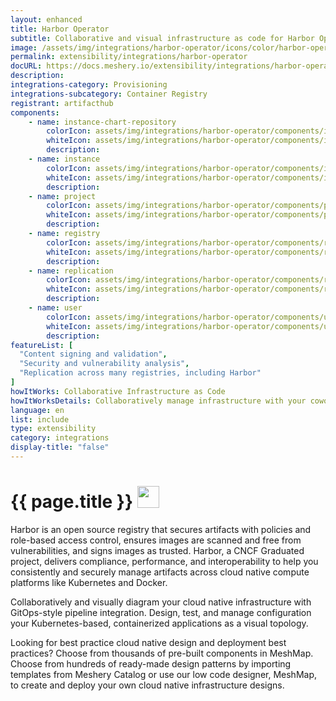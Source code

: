 ```yaml
---
layout: enhanced
title: Harbor Operator
subtitle: Collaborative and visual infrastructure as code for Harbor Operator
image: /assets/img/integrations/harbor-operator/icons/color/harbor-operator-color.svg
permalink: extensibility/integrations/harbor-operator
docURL: https://docs.meshery.io/extensibility/integrations/harbor-operator
description: 
integrations-category: Provisioning
integrations-subcategory: Container Registry
registrant: artifacthub
components: 
	- name: instance-chart-repository
		colorIcon: assets/img/integrations/harbor-operator/components/instance-chart-repository/icons/color/instance-chart-repository-color.svg
		whiteIcon: assets/img/integrations/harbor-operator/components/instance-chart-repository/icons/white/instance-chart-repository-white.svg
		description: 
	- name: instance
		colorIcon: assets/img/integrations/harbor-operator/components/instance/icons/color/instance-color.svg
		whiteIcon: assets/img/integrations/harbor-operator/components/instance/icons/white/instance-white.svg
		description: 
	- name: project
		colorIcon: assets/img/integrations/harbor-operator/components/project/icons/color/project-color.svg
		whiteIcon: assets/img/integrations/harbor-operator/components/project/icons/white/project-white.svg
		description: 
	- name: registry
		colorIcon: assets/img/integrations/harbor-operator/components/registry/icons/color/registry-color.svg
		whiteIcon: assets/img/integrations/harbor-operator/components/registry/icons/white/registry-white.svg
		description: 
	- name: replication
		colorIcon: assets/img/integrations/harbor-operator/components/replication/icons/color/replication-color.svg
		whiteIcon: assets/img/integrations/harbor-operator/components/replication/icons/white/replication-white.svg
		description: 
	- name: user
		colorIcon: assets/img/integrations/harbor-operator/components/user/icons/color/user-color.svg
		whiteIcon: assets/img/integrations/harbor-operator/components/user/icons/white/user-white.svg
		description: 
featureList: [
  "Content signing and validation",
  "Security and vulnerability analysis",
  "Replication across many registries, including Harbor"
]
howItWorks: Collaborative Infrastructure as Code
howItWorksDetails: Collaboratively manage infrastructure with your coworkers synchronously sharing the same designs.
language: en
list: include
type: extensibility
category: integrations
display-title: "false"
---
```

<h1>{{ page.title }} <img src="{{ page.image }}" style="width: 35px; height: 35px;" /></h1>

<p>
Harbor is an open source registry that secures artifacts with policies and role-based access control, ensures images are scanned and free from vulnerabilities, and signs images as trusted. Harbor, a CNCF Graduated project, delivers compliance, performance, and interoperability to help you consistently and securely manage artifacts across cloud native compute platforms like Kubernetes and Docker.
</p>
<p>
    Collaboratively and visually diagram your cloud native infrastructure with GitOps-style pipeline integration. Design, test, and manage configuration your Kubernetes-based, containerized applications as a visual topology.
</p>
<p>
    Looking for best practice cloud native design and deployment best practices? Choose from thousands of pre-built components in MeshMap. Choose from hundreds of ready-made design patterns by importing templates from Meshery Catalog or use our low code designer, MeshMap, to create and deploy your own cloud native infrastructure designs.
</p>
